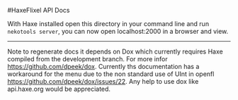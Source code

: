 #HaxeFlixel API Docs

With Haxe installed open this directory in your command line and run ```nekotools server```, you can now open localhost:2000 in a browser and view.

----

Note to regenerate docs it depends on Dox which currently requires Haxe compiled from the development branch. For more infor https://github.com/dpeek/dox. Currently ths documentation has a workaround for the menu due to the non standard use of UInt in openfl https://github.com/dpeek/dox/issues/22. Any help to use dox like api.haxe.org would be appreciated.